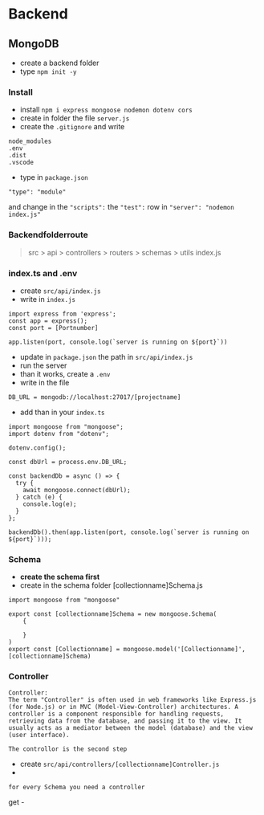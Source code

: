 # Backend

## MongoDB

- create a backend folder
- type `npm init -y`

### Install

- install `npm i express mongoose nodemon dotenv cors`
- create in folder the file `server.js`
- create the `.gitignore` and write
```
node_modules
.env
.dist 
.vscode
```

- type in `package.json`
```
"type": "module"
```
and change in the `"scripts":` the `"test":` row in 
`"server": "nodemon index.js"`

### Backendfolderroute
> src
    >  api
        > controllers
        > routers
        > schemas
        > utils
    index.js


### index.ts and .env
- create `src/api/index.js` 
- write in `index.js`
```
import express from 'express';
const app = express();
const port = [Portnumber]

app.listen(port, console.log(`server is running on ${port}`))
```
- update in `package.json` the path in `src/api/index.js` 
- run the server 
- than it works, create a `.env`
- write in the file
```
DB_URL = mongodb://localhost:27017/[projectname]
```
- add than in your `index.ts`
```
import mongoose from "mongoose";
import dotenv from "dotenv";

dotenv.config();

const dbUrl = process.env.DB_URL;

const backendDb = async () => {
  try {
    await mongoose.connect(dbUrl);
  } catch (e) {
    console.log(e);
  }
};

backendDb().then(app.listen(port, console.log(`server is running on ${port}`)));

```

### Schema
- **create the schema first**
- create in the schema folder [collectionname]Schema.js 
```
import mongoose from "mongoose"

export const [collectionname]Schema = new mongoose.Schema(
    {
        
    }
)
export const [Collectionname] = mongoose.model('[Collectionname]', [collectionname]Schema)

```

### Controller
```
Controller:
The term "Controller" is often used in web frameworks like Express.js (for Node.js) or in MVC (Model-View-Controller) architectures. A controller is a component responsible for handling requests, retrieving data from the database, and passing it to the view. It usually acts as a mediator between the model (database) and the view (user interface).
```
`The controllor is the second step`
- create `src/api/controllers/[collectionname]Controller.js`
- 

`for every Schema you need a controller`


get - 
